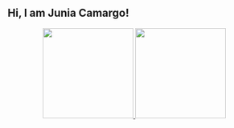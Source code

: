 ## Hi, I am Junia Camargo!
<div align="center">
  <a href="https://github.com/juniatech">
  <img height="180em" src="https://github-readme-stats.vercel.app/api?username=juniatech&show_icons=true&theme=dark&include_all_commits=true&count_private=true&title_color=4E55F8&text_color=AAADF9&icon_color=0711FF&border_color=4E55F8&bg_color=01061F"/>
  <img height="180em" src="https://github-readme-stats.vercel.app/api/top-langs/?username=juniatech&layout=compact&langs_count=7&theme=dark&title_color=4E55F8&text_color=AAADF9&border_color=4E55F8&bg_color=01061F"/>
</div>

